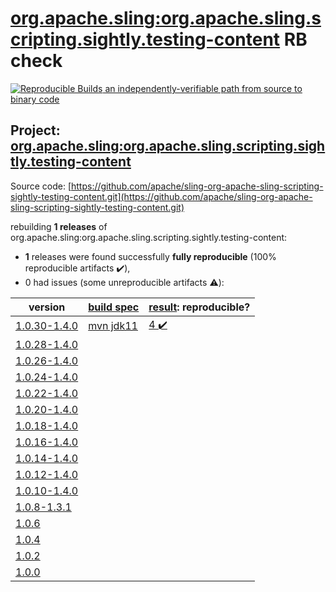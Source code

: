 [org.apache.sling:org.apache.sling.scripting.sightly.testing-content](https://search.maven.org/artifact/org.apache.sling/org.apache.sling.scripting.sightly.testing-content/) RB check
=======

[![Reproducible Builds](https://reproducible-builds.org/images/logos/rb.svg) an independently-verifiable path from source to binary code](https://reproducible-builds.org/)

## Project: [org.apache.sling:org.apache.sling.scripting.sightly.testing-content](https://search.maven.org/artifact/org.apache.sling/org.apache.sling.scripting.sightly.testing-content/)

Source code: [https://github.com/apache/sling-org-apache-sling-scripting-sightly-testing-content.git](https://github.com/apache/sling-org-apache-sling-scripting-sightly-testing-content.git)

rebuilding **1 releases** of org.apache.sling:org.apache.sling.scripting.sightly.testing-content:
- **1** releases were found successfully **fully reproducible** (100% reproducible artifacts :heavy_check_mark:),
- 0 had issues (some unreproducible artifacts :warning:):

| version | [build spec](BUILDSPEC.md) | [result](https://reproducible-builds.org/docs/jvm/): reproducible? |
| -- | --------- | ------ |
| [1.0.30-1.4.0](https://search.maven.org/artifact/org.apache.sling/org.apache.sling.scripting.sightly.testing-content/1.0.30-1.4.0/pom) | [mvn jdk11](org.apache.sling.scripting.sightly.testing-content-1.0.30-1.4.0.buildspec) | [4 :heavy_check_mark: ](org.apache.sling.scripting.sightly.testing-content-1.0.30-1.4.0.buildcompare) |
| [1.0.28-1.4.0](https://search.maven.org/artifact/org.apache.sling/org.apache.sling.scripting.sightly.testing-content/1.0.28-1.4.0/pom) | | |
| [1.0.26-1.4.0](https://search.maven.org/artifact/org.apache.sling/org.apache.sling.scripting.sightly.testing-content/1.0.26-1.4.0/pom) | | |
| [1.0.24-1.4.0](https://search.maven.org/artifact/org.apache.sling/org.apache.sling.scripting.sightly.testing-content/1.0.24-1.4.0/pom) | | |
| [1.0.22-1.4.0](https://search.maven.org/artifact/org.apache.sling/org.apache.sling.scripting.sightly.testing-content/1.0.22-1.4.0/pom) | | |
| [1.0.20-1.4.0](https://search.maven.org/artifact/org.apache.sling/org.apache.sling.scripting.sightly.testing-content/1.0.20-1.4.0/pom) | | |
| [1.0.18-1.4.0](https://search.maven.org/artifact/org.apache.sling/org.apache.sling.scripting.sightly.testing-content/1.0.18-1.4.0/pom) | | |
| [1.0.16-1.4.0](https://search.maven.org/artifact/org.apache.sling/org.apache.sling.scripting.sightly.testing-content/1.0.16-1.4.0/pom) | | |
| [1.0.14-1.4.0](https://search.maven.org/artifact/org.apache.sling/org.apache.sling.scripting.sightly.testing-content/1.0.14-1.4.0/pom) | | |
| [1.0.12-1.4.0](https://search.maven.org/artifact/org.apache.sling/org.apache.sling.scripting.sightly.testing-content/1.0.12-1.4.0/pom) | | |
| [1.0.10-1.4.0](https://search.maven.org/artifact/org.apache.sling/org.apache.sling.scripting.sightly.testing-content/1.0.10-1.4.0/pom) | | |
| [1.0.8-1.3.1](https://search.maven.org/artifact/org.apache.sling/org.apache.sling.scripting.sightly.testing-content/1.0.8-1.3.1/pom) | | |
| [1.0.6](https://search.maven.org/artifact/org.apache.sling/org.apache.sling.scripting.sightly.testing-content/1.0.6/pom) | | |
| [1.0.4](https://search.maven.org/artifact/org.apache.sling/org.apache.sling.scripting.sightly.testing-content/1.0.4/pom) | | |
| [1.0.2](https://search.maven.org/artifact/org.apache.sling/org.apache.sling.scripting.sightly.testing-content/1.0.2/pom) | | |
| [1.0.0](https://search.maven.org/artifact/org.apache.sling/org.apache.sling.scripting.sightly.testing-content/1.0.0/pom) | | |
